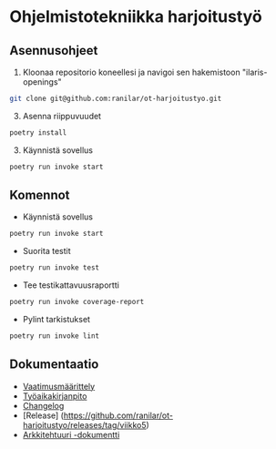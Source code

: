 # Ohjelmistotekniikka harjoitustyö

## Asennusohjeet

1. Kloonaa repositorio koneellesi ja navigoi sen hakemistoon "ilaris-openings"
```bash
git clone git@github.com:ranilar/ot-harjoitustyo.git
```

3. Asenna riippuvuudet
```bash
poetry install
```

3. Käynnistä sovellus
```bash
poetry run invoke start
```

## Komennot

- Käynnistä sovellus
```bash
poetry run invoke start
```

- Suorita testit
```bash
poetry run invoke test
```

- Tee testikattavuusraportti
```bash
poetry run invoke coverage-report
```

- Pylint tarkistukset
```bash
poetry run invoke lint
```
## Dokumentaatio

-  [Vaatimusmäärittely](ilaris-openings/dokumentaatio/vaatimusmaarittely.md)
-  [Työaikakirjanpito](ilaris-openings/dokumentaatio/tuntikirjanpito.md)
-  [Changelog](ilaris-openings/dokumentaatio/changelog.md)
-  [Release] (https://github.com/ranilar/ot-harjoitustyo/releases/tag/viikko5)
-  [Arkkitehtuuri -dokumentti](ilaris-openings/dokumentaatio/arkkitehtuuri.md)


